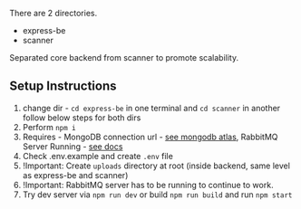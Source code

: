 There are 2 directories.
- express-be
- scanner

Separated core backend from scanner to promote scalability.

## Setup Instructions

1. change dir - `cd express-be` in one terminal and `cd scanner` in another follow below steps for both dirs
2. Perform `npm i`
3. Requires - MongoDB connection url - [see mongodb atlas](https://www.mongodb.com/atlas), RabbitMQ Server Running - [see docs](https://www.rabbitmq.com/docs/download)
4. Check .env.example and create `.env` file
5. !Important: Create `uploads` directory at root (inside backend, same level as express-be and scanner)
6. !Important: RabbitMQ server has to be running to continue to work.
7. Try dev server via `npm run dev` or build `npm run build` and run `npm start` 
